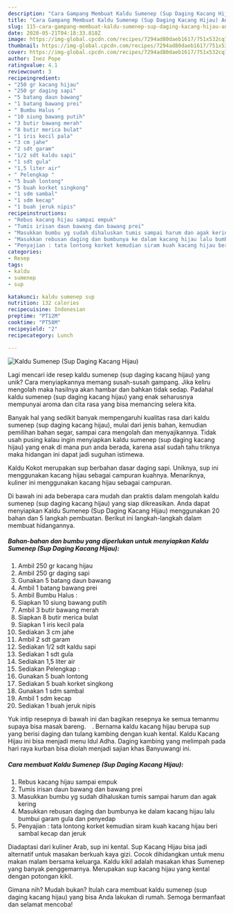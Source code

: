 ```yaml
---
description: "Cara Gampang Membuat Kaldu Sumenep (Sup Daging Kacang Hijau) Anti Gagal"
title: "Cara Gampang Membuat Kaldu Sumenep (Sup Daging Kacang Hijau) Anti Gagal"
slug: 115-cara-gampang-membuat-kaldu-sumenep-sup-daging-kacang-hijau-anti-gagal
date: 2020-05-21T04:18:33.818Z
image: https://img-global.cpcdn.com/recipes/7294ad80daeb1617/751x532cq70/kaldu-sumenep-sup-daging-kacang-hijau-foto-resep-utama.jpg
thumbnail: https://img-global.cpcdn.com/recipes/7294ad80daeb1617/751x532cq70/kaldu-sumenep-sup-daging-kacang-hijau-foto-resep-utama.jpg
cover: https://img-global.cpcdn.com/recipes/7294ad80daeb1617/751x532cq70/kaldu-sumenep-sup-daging-kacang-hijau-foto-resep-utama.jpg
author: Inez Pope
ratingvalue: 4.1
reviewcount: 3
recipeingredient:
- "250 gr kacang hijau"
- "250 gr daging sapi"
- "5 batang daun bawang"
- "1 batang bawang prei"
- " Bumbu Halus "
- "10 siung bawang putih"
- "3 butir bawang merah"
- "8 butir merica bulat"
- "1 iris kecil pala"
- "3 cm jahe"
- "2 sdt garam"
- "1/2 sdt kaldu sapi"
- "1 sdt gula"
- "1,5 liter air"
- " Pelengkap "
- "5 buah lontong"
- "5 buah korket singkong"
- "1 sdm sambal"
- "1 sdm kecap"
- "1 buah jeruk nipis"
recipeinstructions:
- "Rebus kacang hijau sampai empuk"
- "Tumis irisan daun bawang dan bawang prei"
- "Masukkan bumbu yg sudah dihaluskan tumis sampai harum dan agak kering"
- "Masukkan rebusan daging dan bumbunya ke dalam kacang hijau lalu bumbui garam gula dan penyedap"
- "Penyajian : tata lontong korket kemudian siram kuah kacang hijau beri sambal kecap dan jeruk"
categories:
- Resep
tags:
- kaldu
- sumenep
- sup

katakunci: kaldu sumenep sup 
nutrition: 132 calories
recipecuisine: Indonesian
preptime: "PT12M"
cooktime: "PT58M"
recipeyield: "2"
recipecategory: Lunch

---
```



![Kaldu Sumenep (Sup Daging Kacang Hijau)](https://img-global.cpcdn.com/recipes/7294ad80daeb1617/751x532cq70/kaldu-sumenep-sup-daging-kacang-hijau-foto-resep-utama.jpg)

Lagi mencari ide resep kaldu sumenep (sup daging kacang hijau) yang unik? Cara menyiapkannya memang susah-susah gampang. Jika keliru mengolah maka hasilnya akan hambar dan bahkan tidak sedap. Padahal kaldu sumenep (sup daging kacang hijau) yang enak seharusnya mempunyai aroma dan cita rasa yang bisa memancing selera kita.

Banyak hal yang sedikit banyak mempengaruhi kualitas rasa dari kaldu sumenep (sup daging kacang hijau), mulai dari jenis bahan, kemudian pemilihan bahan segar, sampai cara mengolah dan menyajikannya. Tidak usah pusing kalau ingin menyiapkan kaldu sumenep (sup daging kacang hijau) yang enak di mana pun anda berada, karena asal sudah tahu triknya maka hidangan ini dapat jadi suguhan istimewa.

Kaldu Kokot merupakan sup berbahan dasar daging sapi. Uniknya, sup ini menggunakan kacang hijau sebagai campuran kuahnya. Menariknya, kuliner ini menggunakan kacang hijau sebagai campuran.


Di bawah ini ada beberapa cara mudah dan praktis dalam mengolah kaldu sumenep (sup daging kacang hijau) yang siap dikreasikan. Anda dapat menyiapkan Kaldu Sumenep (Sup Daging Kacang Hijau) menggunakan 20 bahan dan 5 langkah pembuatan. Berikut ini langkah-langkah dalam membuat hidangannya.

<!--inarticleads1-->

##### Bahan-bahan dan bumbu yang diperlukan untuk menyiapkan Kaldu Sumenep (Sup Daging Kacang Hijau):

1. Ambil 250 gr kacang hijau
1. Ambil 250 gr daging sapi
1. Gunakan 5 batang daun bawang
1. Ambil 1 batang bawang prei
1. Ambil  Bumbu Halus :
1. Siapkan 10 siung bawang putih
1. Ambil 3 butir bawang merah
1. Siapkan 8 butir merica bulat
1. Siapkan 1 iris kecil pala
1. Sediakan 3 cm jahe
1. Ambil 2 sdt garam
1. Sediakan 1/2 sdt kaldu sapi
1. Sediakan 1 sdt gula
1. Sediakan 1,5 liter air
1. Sediakan  Pelengkap :
1. Gunakan 5 buah lontong
1. Sediakan 5 buah korket singkong
1. Gunakan 1 sdm sambal
1. Ambil 1 sdm kecap
1. Sediakan 1 buah jeruk nipis


Yuk intip resepnya di bawah ini dan bagikan resepnya ke semua temanmu supaya bisa masak bareng. ⠀. Bernama kaldu kacang hijau berupa sup yang berisi daging dan tulang kambing dengan kuah kental. Kaldu Kacang Hijau ini bisa menjadi menu Idul Adha. Daging kambing yang melimpah pada hari raya kurban bisa diolah menjadi sajian khas Banyuwangi ini. 

<!--inarticleads2-->

##### Cara membuat Kaldu Sumenep (Sup Daging Kacang Hijau):

1. Rebus kacang hijau sampai empuk
1. Tumis irisan daun bawang dan bawang prei
1. Masukkan bumbu yg sudah dihaluskan tumis sampai harum dan agak kering
1. Masukkan rebusan daging dan bumbunya ke dalam kacang hijau lalu bumbui garam gula dan penyedap
1. Penyajian : tata lontong korket kemudian siram kuah kacang hijau beri sambal kecap dan jeruk


Diadaptasi dari kuliner Arab, sup ini kental. Sup Kacang Hijau bisa jadi alternatif untuk masakan berkuah kaya gizi. Cocok dihidangkan untuk menu makan malam bersama keluarga. Kaldu kikil adalah masakan khas Sumenep yang banyak penggemarnya. Merupakan sup kacang hijau yang kental dengan potongan kikil. 

Gimana nih? Mudah bukan? Itulah cara membuat kaldu sumenep (sup daging kacang hijau) yang bisa Anda lakukan di rumah. Semoga bermanfaat dan selamat mencoba!
